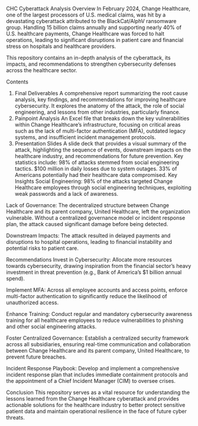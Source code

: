 CHC Cyberattack Analysis
Overview
In February 2024, Change Healthcare, one of the largest processors of U.S. medical claims, was hit by a devastating cyberattack attributed to the BlackCat/AlphV ransomware group. Handling 15 billion claims annually and supporting nearly 40% of U.S. healthcare payments, Change Healthcare was forced to halt operations, leading to significant disruptions in patient care and financial stress on hospitals and healthcare providers.

This repository contains an in-depth analysis of the cyberattack, its impacts, and recommendations to strengthen cybersecurity defenses across the healthcare sector.

Contents
1. Final Deliverables
A comprehensive report summarizing the root cause analysis, key findings, and recommendations for improving healthcare cybersecurity. It explores the anatomy of the attack, the role of social engineering, and lessons from other industries, particularly finance.
2. Painpoint Analysis
An Excel file that breaks down the key vulnerabilities within Change Healthcare’s infrastructure, focusing on critical areas such as the lack of multi-factor authentication (MFA), outdated legacy systems, and insufficient incident management protocols.
3. Presentation Slides
A slide deck that provides a visual summary of the attack, highlighting the sequence of events, downstream impacts on the healthcare industry, and recommendations for future prevention. Key statistics include:
98% of attacks stemmed from social engineering tactics.
$100 million in daily losses due to system outages.
33% of Americans potentially had their healthcare data compromised.
Key Insights
Social Engineering: 98% of the attacks targeted Change Healthcare employees through social engineering techniques, exploiting weak passwords and a lack of awareness.

Lack of Governance: The decentralized structure between Change Healthcare and its parent company, United Healthcare, left the organization vulnerable. Without a centralized governance model or incident response plan, the attack caused significant damage before being detected.

Downstream Impacts: The attack resulted in delayed payments and disruptions to hospital operations, leading to financial instability and potential risks to patient care.

Recommendations
Invest in Cybersecurity: Allocate more resources towards cybersecurity, drawing inspiration from the financial sector’s heavy investment in threat prevention (e.g., Bank of America’s $1 billion annual spend).

Implement MFA: Across all employee accounts and access points, enforce multi-factor authentication to significantly reduce the likelihood of unauthorized access.

Enhance Training: Conduct regular and mandatory cybersecurity awareness training for all healthcare employees to reduce vulnerabilities to phishing and other social engineering attacks.

Foster Centralized Governance: Establish a centralized security framework across all subsidiaries, ensuring real-time communication and collaboration between Change Healthcare and its parent company, United Healthcare, to prevent future breaches.

Incident Response Playbook: Develop and implement a comprehensive incident response plan that includes immediate containment protocols and the appointment of a Chief Incident Manager (CIM) to oversee crises.

Conclusion
This repository serves as a vital resource for understanding the lessons learned from the Change Healthcare cyberattack and provides actionable solutions for the healthcare industry to better protect sensitive patient data and maintain operational resilience in the face of future cyber threats.
